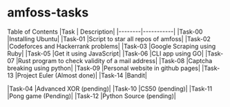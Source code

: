 # amfoss-tasks


Table of Contents
|Task 	| Description|
|--------|-----------|
|Task-00 	|Installing Ubuntu|
|Task-01 	|Script to star all repos of amfoss|
|Task-02 	|Codeforces and Hackerrank problems|
|Task-03 	|Google Scraping using Ruby|
|Task-05 	|Get it using JavaScript|
|Task-06 	|CLI app using GO|
|Task-07 	|Rust program to check validity of a mail address|
|Task-08 	|Captcha breaking using python|
|Task-09 	|Personal website in github pages|
|Task-13 	|Project Euler (Almost done)|
|Task-14 	|Bandit|
	
|Task-04 	|Advanced XOR (pending)|
|Task-10 	|CS50 (pending)|
|Task-11 	|Pong game (Pending)|
|Task-12 	|Python Source (pending)|


